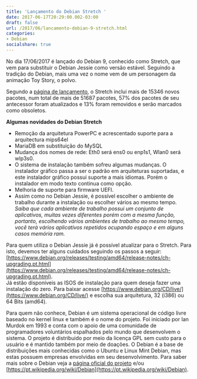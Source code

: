 ```yaml
---
title: 'Lançamento do Debian Stretch '
date: 2017-06-17T20:29:00.002-03:00
draft: false
url: /2017/06/lancamento-debian-9-stretch.html
categories: 
- Debian
socialshare: true
---
```


No dia 17/06/2017 é lançado do Debian 9, conhecido como Stretch, que vem para substituir o Debian Jessie como versão estável. Seguindo a tradição do Debian, mais uma vez o nome vem de um personagem da animação Toy Story, o polvo.  

<!--more-->
  
Segundo a [página de lançamento](https://www.debian.org/releases/testing/amd64/release-notes/index.pt.html), o Stretch inclui mais de 15346 novos pacotes, num total de mais de 51687 pacotes, 57% dos pacotes de seu antecessor foram atualizados e 13% foram removidos e serão marcados como obsoletos.

  
**Algumas novidades do Debian Stretch**  

*   Remoção da arquitetura PowerPC e acrescentado suporte para a arquitectura mips64el
*   MariaDB em substituição do MySQL
*   Mudança dos nomes de rede: Eth0 será ens0 ou enp1s1, Wlan0 será wlp3s0.
*   O sistema de instalação também sofreu algumas mudanças. O instalador gráfico passa a ser o padrão em arquiteturas suportadas, e este instalador gráfico possui suporte a mais idiomas. Porém o instalador em modo texto continua como opção.
*   Melhoria de suporte para firmware UEFI.
*   Assim como no Debian Jessie, é possível escolher o ambiente de trabalho durante a instalação ou escolher vários ao mesmo tempo. _Saiba que cada ambiente de trabalho possui um conjunto de aplicativos, muitas vezes diferentes porém com a mesma função, portanto, escolhendo vários ambientes de trabalho ao mesmo tempo, você terá vários aplicativos repetidos ocupando espaço e em alguns casos memória ram._

  

Para quem utiliza o Debian Jessie já é possível atualizar para o Stretch. Para isto, devemos ter alguns cuidados seguindo os passos a seguir: [https://www.debian.org/releases/testing/amd64/release-notes/ch-upgrading.pt.html](https://www.debian.org/releases/testing/amd64/release-notes/ch-upgrading.pt.html).  
Já estão disponíveis as ISOS de instalação para quem deseja fazer uma instalação do zero. Para baixar acesse [https://www.debian.org/CD/live/](https://www.debian.org/CD/live/) e escolha sua arquitetura, 32 (i386) ou 64 Bits (amd64).

  

Para quem não conhece, Debian é um sistema operacional de código livre baseado no kernel linux e também é o nome do projeto. Foi iniciado por Ian Murdok em 1993 e conta com o apoio de uma comunidade de programadores voluntários espalhados pelo mundo que desenvolvem o sistema. O projeto é distribuido por meio da licença GPL sem custo para o usuário e é mantido também por meio de doações. O Debian é a base de distribuições mais conhecidas como o Ubuntu e Linux Mint Debian, mas estas possuem empresas envolvidas em seu desenvolvimento. Para saber mais sobre o Debian veja a [página oficial do projeto](https://www.debian.org/intro/about) e/ou [https://pt.wikipedia.org/wiki/Debian](https://pt.wikipedia.org/wiki/Debian).
